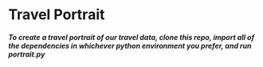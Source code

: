 # Travel Portrait 
##### To create a travel portrait of our travel data, clone this repo, import all of the dependencies in whichever python environment you prefer, and run portrait.py
